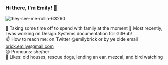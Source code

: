 ### Hi there, I'm Emily! 👋

![they-see-me-rollin-63260](https://user-images.githubusercontent.com/586552/85451542-03035e00-b568-11ea-8178-b88d85513e23.gif)

🐣 Taking some time off to spend with family at the moment
🔭 Most recently, I was working on Design Systems documentation for GitHub! 
<br />
📫 How to reach me: on Twitter @emilybrick or by ye olde email brick.emily@gmail.com
<br />
😄 Pronouns: she/her
<br />
💞 Likes: old houses, rescue dogs, lending an ear, mezcal, and bird watching
